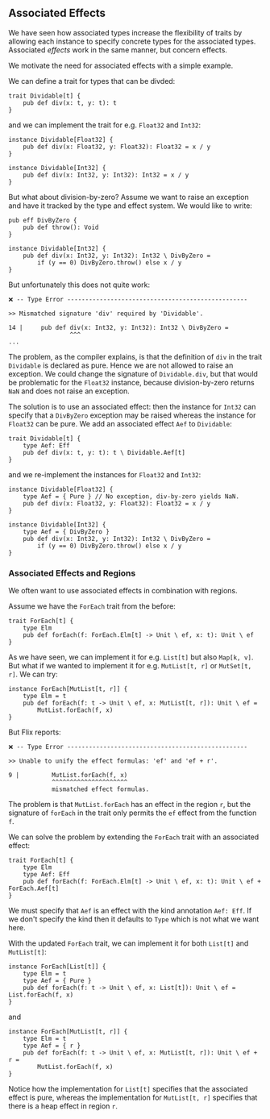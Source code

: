 ## Associated Effects

We have seen how associated types increase the flexibility of traits by allowing
each instance to specify concrete types for the associated types. Associated
_effects_ work in the same manner, but concern effects. 

We motivate the need for associated effects with a simple example.

We can define a trait for types that can be divded:

```flix
trait Dividable[t] {
    pub def div(x: t, y: t): t
}
```

and we can implement the trait for e.g. `Float32` and `Int32`:

```flix
instance Dividable[Float32] {
    pub def div(x: Float32, y: Float32): Float32 = x / y
}

instance Dividable[Int32] {
    pub def div(x: Int32, y: Int32): Int32 = x / y
}
```

But what about division-by-zero? Assume we want to raise an exception and have
it tracked by the type and effect system. We would like to write:

```flix
pub eff DivByZero {
    pub def throw(): Void
}

instance Dividable[Int32] {
    pub def div(x: Int32, y: Int32): Int32 \ DivByZero = 
        if (y == 0) DivByZero.throw() else x / y
}
````

But unfortunately this does not quite work:

```
❌ -- Type Error --------------------------------------------------

>> Mismatched signature 'div' required by 'Dividable'.

14 |     pub def div(x: Int32, y: Int32): Int32 \ DivByZero = 
                 ^^^
...
```

The problem, as the compiler explains, is that the definition of `div` in the
trait `Dividable` is declared as pure. Hence we are not allowed to raise an
exception. We could change the signature of `Dividable.div`, but that would be
problematic for the `Float32` instance, because division-by-zero returns `NaN`
and does not raise an exception. 

The solution is to use an associated effect: then the instance for `Int32` can
specify that a `DivByZero` exception may be raised whereas the instance for
`Float32` can be pure. We add an associated effect `Aef` to `Dividable`: 

```flix
trait Dividable[t] {
    type Aef: Eff
    pub def div(x: t, y: t): t \ Dividable.Aef[t]
}
```

and we re-implement the instances for `Float32` and `Int32`:

```flix
instance Dividable[Float32] {
    type Aef = { Pure } // No exception, div-by-zero yields NaN.
    pub def div(x: Float32, y: Float32): Float32 = x / y
}

instance Dividable[Int32] {
    type Aef = { DivByZero }
    pub def div(x: Int32, y: Int32): Int32 \ DivByZero = 
        if (y == 0) DivByZero.throw() else x / y
}
```

### Associated Effects and Regions

We often want to use associated effects in combination with regions.

Assume we have the `ForEach` trait from the before:

```flix
trait ForEach[t] {
    type Elm
    pub def forEach(f: ForEach.Elm[t] -> Unit \ ef, x: t): Unit \ ef
}
```

As we have seen, we can implement it for e.g. `List[t]` but also `Map[k, v]`.
But what if we wanted to implement it for e.g. `MutList[t, r]` or `MutSet[t,
r]`. We can try: 

```flix
instance ForEach[MutList[t, r]] {
    type Elm = t
    pub def forEach(f: t -> Unit \ ef, x: MutList[t, r]): Unit \ ef = 
        MutList.forEach(f, x)
}
```

But Flix reports:

```
❌ -- Type Error -------------------------------------------------- 

>> Unable to unify the effect formulas: 'ef' and 'ef + r'.

9 |         MutList.forEach(f, x)
            ^^^^^^^^^^^^^^^^^^^^^
            mismatched effect formulas.
```

The problem is that `MutList.forEach` has an effect in the region `r`, but the
signature of `forEach` in the trait only permits the `ef` effect from the
function `f`. 

We can solve the problem by extending the `ForEach` trait with an associated effect:

```flix
trait ForEach[t] {
    type Elm
    type Aef: Eff
    pub def forEach(f: ForEach.Elm[t] -> Unit \ ef, x: t): Unit \ ef + ForEach.Aef[t]
}
```

We must specify that `Aef` is an effect with the kind annotation `Aef: Eff`. If
we don't specify the kind then it defaults to `Type` which is not what we want
here. 

With the updated `ForEach` trait, we can implement it for both `List[t]` and
`MutList[t]`:

```flix
instance ForEach[List[t]] {
    type Elm = t
    type Aef = { Pure }
    pub def forEach(f: t -> Unit \ ef, x: List[t]): Unit \ ef = List.forEach(f, x)
}
```

and 

```flix
instance ForEach[MutList[t, r]] {
    type Elm = t
    type Aef = { r }
    pub def forEach(f: t -> Unit \ ef, x: MutList[t, r]): Unit \ ef + r = 
        MutList.forEach(f, x)
}
```

Notice how the implementation for `List[t]` specifies that the associated effect
is pure, whereas the implementation for `MutList[t, r]` specifies that there is
a heap effect in region `r`. 

